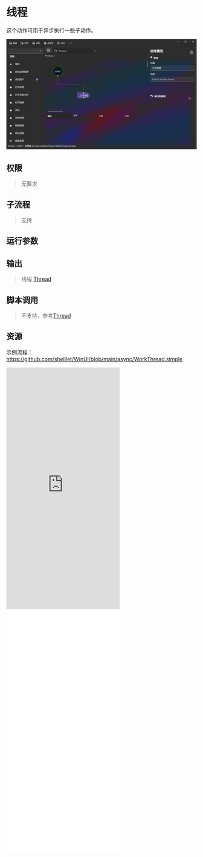# 线程 
这个动作可用于异步执行一些子动作。

![WorkThread](./images/02.png ':size=90%')

## 权限
> 无要求

## 子流程

> 支持

## 运行参数


## 输出

>    线程 [Thread](./types/Thread.md)


## 脚本调用

> 不支持，参考[Thread](./types/Thread.md)


## 资源

示例流程：https://github.com/shelllet/WinUi/blob/main/async/WorkThread.simple

<iframe type="text/html" height="640px" src="https://www.youtube.com/embed/aM79yNqAA-g" frameborder="0"></iframe>

<iframe src="//player.bilibili.com/player.html?bvid=BV1zc411c7WX&page=1&autoplay=0" height='640px' scrolling="no" border="0" frameborder="no" framespacing="0" allowfullscreen="true"></iframe>